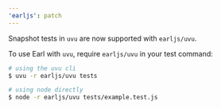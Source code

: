 ```yaml
---
'earljs': patch
---
```


Snapshot tests in `uvu` are now supported with `earljs/uvu`.

To use Earl with `uvu`, require `earljs/uvu` in your test command:

```sh
# using the uvu cli
$ uvu -r earljs/uvu tests

# using node directly
$ node -r earljs/uvu tests/example.test.js
```

